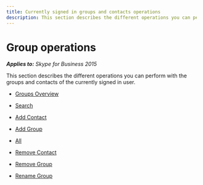 ```yaml
---
title: Currently signed in groups and contacts operations
description: This section describes the different operations you can perform with the groups and contacts of the currently signed in user.
---
```


# Group operations



 _**Applies to:** Skype for Business 2015_

This section describes the different operations you can perform with the groups and contacts of the currently signed in user.

- [Groups Overview](PTGroupsOverview.md)

- [Search](PTContactsSearch.md)

- [Add Contact](PTGroupsAddContact.md)

- [Add Group](PTGroupsAddGroup.md)

- [All](PTGroupsAll.md)

- [Remove Contact](PTGroupsRemoveContact.md)

- [Remove Group](PTGroupsRemoveGroup.md)

- [Rename Group](PTGroupsRenameGroup.md)


